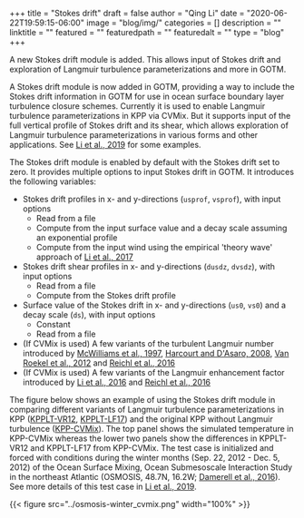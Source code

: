 +++
title = "Stokes drift"
draft = false
author = "Qing Li"
date = "2020-06-22T19:59:15-06:00"
image = "blog/img/"
categories = []
description = ""
linktitle = ""
featured = ""
featuredpath = ""
featuredalt = ""
type = "blog"
+++

A new Stokes drift module is added. This allows input of Stokes drift and exploration of Langmuir turbulence parameterizations and more in GOTM.

<!--more-->

A Stokes drift module is now added in GOTM, providing a way to include the Stokes drift information in GOTM for use in ocean surface boundary layer turbulence closure schemes. Currently it is used to enable Langmuir turbulence parameterizations in KPP via CVMix. But it supports input of the full vertical profile of Stokes drift and its shear, which allows exploration of Langmuir turbulence parameterizations in various forms and other applications. See [Li et al., 2019](https://doi.org/10.1029/2019MS001810) for some examples.

The Stokes drift module is enabled by default with the Stokes drift set to zero. It provides multiple options to input Stokes drift in GOTM. It introduces the following variables:

- Stokes drift profiles in x- and y-directions (`usprof`, `vsprof`), with input options
  - Read from a file
  - Compute from the input surface value and a decay scale assuming an exponential profile
  - Compute from the input wind using the empirical 'theory wave' approach of [Li et al., 2017](https://doi.org/10.1016/j.ocemod.2017.03.016)
- Stokes drift shear profiles in x- and y-directions (`dusdz`, `dvsdz`), with input options
  - Read from a file
  - Compute from the Stokes drift profile
- Surface value of the Stokes drift in x- and y-directions (`us0`, `vs0`) and a decay scale (`ds`), with input options
  - Constant
  - Read from a file
- (If CVMix is used) A few variants of the turbulent Langmuir number introduced by [McWilliams et al., 1997](https://doi.org/10.1017/S0022112096004375), [Harcourt and D'Asaro, 2008](https://doi.org/10.1175/2007JPO3842.1), [Van Roekel et al., 2012](https://doi.org/10.1029/2011JC007516) and [Reichl et al., 2016](https://doi.org/10.1175/JPO-D-15-0106.1)
- (If CVMix is used) A few variants of the Langmuir enhancement factor introduced by [Li et al., 2016](https://doi.org/10.1016/j.ocemod.2015.07.020) and [Reichl et al., 2016](https://doi.org/10.1175/JPO-D-15-0106.1)

The figure below shows an example of using the Stokes drift module in comparing different variants of Langmuir turbulence parameterizations in KPP ([KPPLT-VR12](https://doi.org/10.1016/j.ocemod.2015.07.020), [KPPLT-LF17](https://doi.org/10.1175/JPO-D-17-0085.1)) and the original KPP without Langmuir turbulence ([KPP-CVMix](https://doi.org/10.1029/94RG01872)). The top panel shows the simulated temperature in KPP-CVMix whereas the lower two panels show the differences in KPPLT-VR12 and KPPLT-LF17 from KPP-CVMix. The test case is initialized and forced with conditions during the winter months (Sep. 22, 2012 - Dec. 5, 2012) of the Ocean Surface Mixing, Ocean Submesoscale Interaction Study in the northeast Atlantic (OSMOSIS, 48.7N, 16.2W; [Damerell et al., 2016](https://doi.org/10.1002/2015JC011423)). See more details of this test case in [Li et al., 2019](https://doi.org/10.1029/2019MS001810).

{{< figure src="../osmosis-winter_cvmix.png" width="100%" >}}


